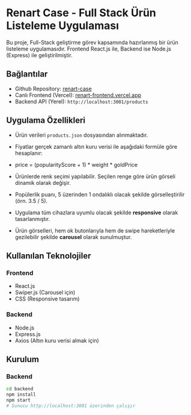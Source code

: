 # Renart Case - Full Stack Ürün Listeleme Uygulaması

Bu proje, Full-Stack geliştirme görev kapsamında hazırlanmış bir ürün listeleme uygulamasıdır. Frontend React.js ile, Backend ise Node.js (Express) ile geliştirilmiştir.

##  Bağlantılar

-  Github Repository: [renart-case](https://github.com/kullanici-adi/renart-case)  
-  Canlı Frontend (Vercel): [renart-frontend.vercel.app](https://renart-frontend.vercel.app)  
-  Backend API (Yerel): `http://localhost:3001/products`  

##  Uygulama Özellikleri

- Ürün verileri `products.json` dosyasından alınmaktadır.
- Fiyatlar gerçek zamanlı altın kuru verisi ile aşağıdaki formüle göre hesaplanır:
- price = (popularityScore + 1) * weight * goldPrice

- Ürünlerde renk seçimi yapılabilir. Seçilen renge göre ürün görseli dinamik olarak değişir.
- Popülerlik puanı, 5 üzerinden 1 ondalıklı olacak şekilde görselleştirilir (örn. 3.5 / 5).
- Uygulama tüm cihazlara uyumlu olacak şekilde **responsive** olarak tasarlanmıştır.
- Ürün görselleri, hem ok butonlarıyla hem de swipe hareketleriyle gezilebilir şekilde **carousel** olarak sunulmuştur.

##  Kullanılan Teknolojiler

### Frontend
- React.js
- Swiper.js (Carousel için)
- CSS (Responsive tasarım)

### Backend
- Node.js
- Express.js
- Axios (Altın kuru verisi almak için)

##  Kurulum

### Backend

```bash
cd backend
npm install
npm start
# Sunucu http://localhost:3001 üzerinden çalışır


